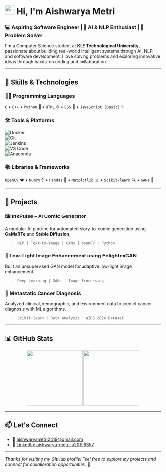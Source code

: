 #  <img src="https://media.giphy.com/media/hvRJCLFzcasrR4ia7z/giphy.gif" width="30px"/> Hi, I'm Aishwarya Metri


### 💻 Aspiring Software Engineer | 🤖 AI & NLP Enthusiast | 🧠 Problem Solver

I'm a Computer Science student at **KLE Technological University**, passionate about building real-world intelligent systems through AI, NLP, and software development. I love solving problems and exploring innovative ideas through hands-on coding and collaboration.

---

## 🧠 Skills & Technologies

### 👩‍💻 Programming Languages  
`C` • `C++` • `Python` 🐍 • `HTML` 🌐 • `CSS` 🎨 • `JavaScript (Basic)` ✨

### 🛠️ Tools & Platforms  
![Docker](https://img.shields.io/badge/-Docker-2496ED?logo=docker&logoColor=white&style=flat)  
![Git](https://img.shields.io/badge/-Git-F05032?logo=git&logoColor=white&style=flat)  
![Jenkins](https://img.shields.io/badge/-Jenkins-D24939?logo=jenkins&logoColor=white&style=flat)  
![VS Code](https://img.shields.io/badge/-VS%20Code-007ACC?logo=visual-studio-code&logoColor=white&style=flat)  
![Anaconda](https://img.shields.io/badge/-Anaconda-44A833?logo=anaconda&logoColor=white&style=flat)

### 📚 Libraries & Frameworks  
`OpenCV` 👁️ • `NumPy` ➗ • `Pandas` 🐼 • `Matplotlib` 📊 • `Scikit-learn` 🔍 • `GANs` 🧠

---

## 💼 Projects

### 🖼️ InkPulse – AI Comic Generator  
A modular AI pipeline for automated story-to-comic generation using **GaMaRTe** and **Stable Diffusion**.  
> `NLP | Text-to-Image | GANs | OpenCV | Python`

### 🌙 Low-Light Image Enhancement using EnlightenGAN  
Built an unsupervised GAN model for adaptive low-light image enhancement.  
> `Deep Learning | GANs | Image Processing`

### 🧬 Metastatic Cancer Diagnosis  
Analyzed clinical, demographic, and environment data to predict cancer diagnosis with ML algorithms.  
> `Scikit-learn | Data Analysis | WIDS 2024 Dataset`

---

## 📊 GitHub Stats

<p align="center">
  <img src="https://github-readme-stats.vercel.app/api?username=AishwaryaM-10&show_icons=true&theme=github_dark" height="180px"/>
  <img src="https://github-readme-stats.vercel.app/api/top-langs/?username=AishwaryaM-10&layout=compact&theme=github_dark" height="180px"/>
</p>

---

## 📫 Let's Connect

- 📧 [aishwaryametri2419@gmail.com](mailto:aishwaryametri2419@gmail.com)  
- 💼 [LinkedIn: aishwarya-metri-a20106357](https://www.linkedin.com/in/aishwarya-metri-a20106357)

---

_Thanks for visiting my GitHub profile! Feel free to explore my projects and connect for collaboration opportunities._ 🚀
